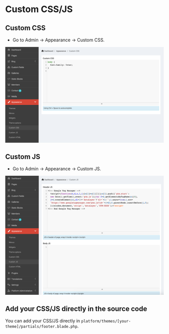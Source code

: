 # Custom CSS/JS

## Custom CSS

- Go to Admin -> Appearance -> Custom CSS.

![Custom CSS](./images//usage-custom-css.png)

## Custom JS

- Go to Admin -> Appearance -> Custom JS.

![Custom JS](./images/usage-custom-js.png)

## Add your CSS/JS directly in the source code

You can add your CSS/JS directly in `platform/themes/[your-theme]/partials/footer.blade.php`.
